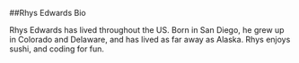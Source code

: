 ##Rhys Edwards Bio

Rhys Edwards has lived throughout the US.  Born in San Diego, he grew up in Colorado and Delaware, and has lived as far away as Alaska.  Rhys enjoys sushi, and coding for fun.
